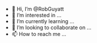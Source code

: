 - 👋 Hi, I’m @RobGuyatt
- 👀 I’m interested in ...
- 🌱 I’m currently learning ...
- 💞️ I’m looking to collaborate on ...
- 📫 How to reach me ...

<!---
RobGuyatt/RobGuyatt is a ✨ special ✨ repository because its `README.md` (this file) appears on your GitHub profile.
You can click the Preview link to take a look at your changes.
--->

